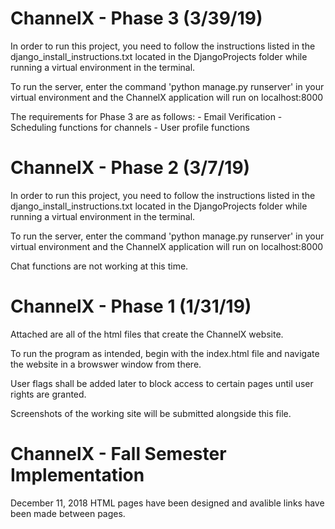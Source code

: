 # ChannelX - Phase 3 (3/39/19)

  In order to run this project, you need to follow the instructions listed in the django_install_instructions.txt located in the DjangoProjects folder while running a virtual environment in the terminal.

  To run the server, enter the command 'python manage.py runserver' in your virtual environment and the ChannelX application will run on localhost:8000

  The requirements for Phase 3 are as follows:
    - Email Verification
    - Scheduling functions for channels
    - User profile functions

# ChannelX - Phase 2 (3/7/19)

  In order to run this project, you need to follow the instructions listed in the django_install_instructions.txt located in the DjangoProjects folder while running a virtual environment in the terminal.

  To run the server, enter the command 'python manage.py runserver' in your virtual environment and the ChannelX application will run on localhost:8000

  Chat functions are not working at this time.

# ChannelX - Phase 1 (1/31/19)

Attached are all of the html files that create the ChannelX website.

To run the program as intended, begin with the index.html file and navigate the website in a browswer window from there.

User flags shall be added later to block access to certain pages until user rights are granted.

Screenshots of the working site will be submitted alongside this file.

# ChannelX - Fall Semester Implementation

December 11, 2018
HTML pages have been designed and avalible links have been made between pages.